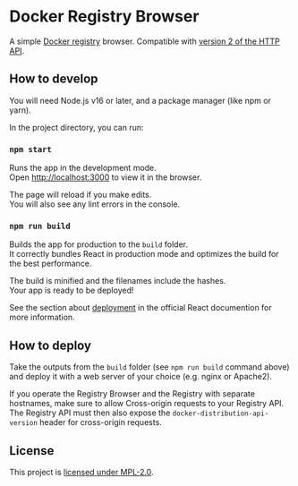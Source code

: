 # Docker Registry Browser

A simple [Docker registry](https://hub.docker.com/_/registry/) browser. Compatible with [version 2 of the HTTP API](https://docs.docker.com/registry/spec/api/).

## How to develop

You will need Node.js v16 or later, and a package manager (like npm or yarn).

In the project directory, you can run:

### `npm start`

Runs the app in the development mode.\
Open [http://localhost:3000](http://localhost:3000) to view it in the browser.

The page will reload if you make edits.\
You will also see any lint errors in the console.

### `npm run build`

Builds the app for production to the `build` folder.\
It correctly bundles React in production mode and optimizes the build for the best performance.

The build is minified and the filenames include the hashes.\
Your app is ready to be deployed!

See the section about [deployment](https://facebook.github.io/create-react-app/docs/deployment) in the official React documention for more information.

## How to deploy

Take the outputs from the `build` folder (see `npm run build` command above) and deploy it with a web server of your choice (e.g. nginx or Apache2).

If you operate the Registry Browser and the Registry with separate hostnames, make sure to allow Cross-origin requests to your Registry API. The Registry API must then also expose the `docker-distribution-api-version` header for cross-origin requests.

## License

This project is [licensed under MPL-2.0](https://github.com/phidevz/docker-registry-browser/blob/main/LICENSE).
